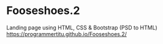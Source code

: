 # Fooseshoes.2
Landing page using HTML, CSS &amp; Bootstrap (PSD to HTML)
https://programmertitu.github.io/Fooseshoes.2/
